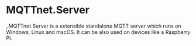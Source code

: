 # MQTTnet.Server
_MQTTnet.Server is a extensible standalone MQTT server which runs on Windows, Linux and macOS. It can be also used on devices like a Raspberry Pi.